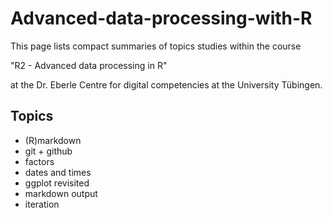 # Advanced-data-processing-with-R

This page lists compact summaries of topics studies within the course

 "R2 - Advanced data processing in R"
 
 at the Dr. Eberle Centre for digital competencies at the University Tübingen.
 
 ## Topics
 
 - (R)markdown
 - git + github
 - factors
 - dates and times
 - ggplot revisited
 - markdown output
 - iteration
 
 
